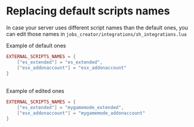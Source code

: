 # Replacing default scripts names

In case your server uses different script names than the default ones, you can edit those names in `jobs_creator/integrations/sh_integrations.lua`

Example of default ones
``` lua
EXTERNAL_SCRIPTS_NAMES = {
    ["es_extended"] = "es_extended",
    ["esx_addonaccount"] = "esx_addonaccount"
}
```
<br>
Example of edited ones

``` lua
EXTERNAL_SCRIPTS_NAMES = {
    ["es_extended"] = "mygamemode_extended",
    ["esx_addonaccount"] = "mygamemode_addonaccount"
}
```